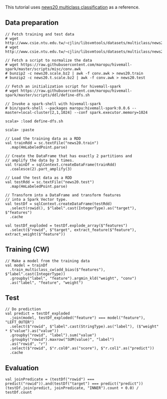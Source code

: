 <!-- 
  Hivemall: Hive scalable Machine Learning Library
  
  Licensed under the Apache License, Version 2.0 (the "License");
  you may not use this file except in compliance with the License.
  You may obtain a copy of the License at
  
          http://www.apache.org/licenses/LICENSE-2.0
          
  Unless required by applicable law or agreed to in writing, software
  distributed under the License is distributed on an "AS IS" BASIS,
  WITHOUT WARRANTIES OR CONDITIONS OF ANY KIND, either express or implied.
  See the License for the specific language governing permissions and
  limitations under the License.
-->

This tutorial uses [news20 multiclass classification](https://github.com/myui/hivemall/wiki#news20-multiclass-classification) as a reference.

Data preparation
--------------------
```
// Fetch training and test data
# wget http://www.csie.ntu.edu.tw/~cjlin/libsvmtools/datasets/multiclass/news20.scale.bz2
# wget http://www.csie.ntu.edu.tw/~cjlin/libsvmtools/datasets/multiclass/news20.t.scale.bz2

// Fetch a script to normalize the data
# wget https://raw.githubusercontent.com/maropu/hivemall-spark/master/scripts/misc/conv.awk
# bunzip2 -c news20.scale.bz2 | awk -f conv.awk > news20.train
# bunzip2 -c news20.t.scale.bz2 | awk -f conv.awk > news20.test

// Fetch an initialization script for hivemall-spark
# wget https://raw.githubusercontent.com/maropu/hivemall-spark/master/scripts/ddl/define-dfs.sh

// Invoke a spark-shell with hivemall-spark
# bin/spark-shell --packages maropu:hivemall-spark:0.0.6 --master=local-cluster[2,1,1024] --conf spark.executor.memory=1024

scala> :load define-dfs.sh

scala> :paste

// Load the training data as a RDD
val trainRdd = sc.textFile("news20.train")
  .map(HmLabeledPoint.parse)

// Create the DataFrame that has exactly 2 partitions and
// amplify the data by 3 times.
val trainDf = sqlContext.createDataFrame(trainRdd)
  .coalesce(2).part_amplify(3)

// Load the test data as a RDD
val testRdd = sc.textFile("news20.test")
  .map(HmLabeledPoint.parse)

// Transform into a DataFrame and transform features
// into a Spark Vector type.
val testDf = sqlContext.createDataFrame(testRdd)
  .select(rowid(), $"label".cast(IntegerType).as("target"), $"features")
  .cache

val testDf_exploded = testDf.explode_array($"features")
  .select($"rowid", $"target", extract_feature($"feature"), extract_weight($"feature"))
```

Training (CW)
--------------------
```
// Make a model from the training data
val model = trainDf
  .train_multiclass_cw(add_bias($"features"), $"label".cast(IntegerType))
  .groupby("label", "feature").argmin_kld("weight", "conv")
  .as("label", "feature", "weight")
```

Test
--------------------
```
// Do prediction
val predict = testDf_exploded
  .join(model, testDf_exploded("feature") === model("feature"), "LEFT_OUTER")
  .select($"rowid", $"label".cast(StringType).as("label"), ($"weight" * $"value").as("value"))
  .groupby("rowid", "label").sum("value")
  .groupby("rowid").maxrow("SUM(value)", "label")
  .as("rowid", "r")
  .select($"rowid", $"r.col0".as("score"), $"r.col1".as("predict"))
  .cache
```

Evaluation
--------------------
```
val joinPredicate = (testDf("rowid") === predict("rowid")).and(testDf("target") === predict("predict"))
(testDf.join(predict, joinPredicate, "INNER").count + 0.0) / testDf.count
```
